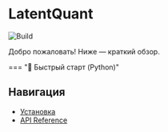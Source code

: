 # LatentQuant

![Build](https://github.com/Master-Star-Field/LatentQuant/actions/workflows/docs.yml/badge.svg)

Добро пожаловать! Ниже — краткий обзор.

=== "🐍 Быстрый старт (Python)"


## Навигация

- [Установка](getting-started.md)
- [API Reference](api/README.md)
